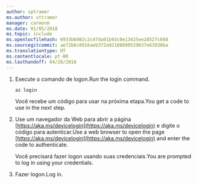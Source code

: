```yaml
---
author: sptramer
ms.author: sttramer
manager: carmonm
ms.date: 01/05/2018
ms.topic: include
ms.openlocfilehash: 6933b6982c2c47da01b93c0e13425ee28527c668
ms.sourcegitcommit: ae72b6c8916aeb372a92188090529037e63930ba
ms.translationtype: HT
ms.contentlocale: pt-BR
ms.lasthandoff: 04/28/2018
---
```

1. <span data-ttu-id="1d9be-101">Execute o comando de logon.</span><span class="sxs-lookup"><span data-stu-id="1d9be-101">Run the login command.</span></span>

    ```azurecli-interactive
    az login
    ```

   <span data-ttu-id="1d9be-102">Você recebe um código para usar na próxima etapa.</span><span class="sxs-lookup"><span data-stu-id="1d9be-102">You get a code to use in the next step.</span></span>

1. <span data-ttu-id="1d9be-103">Use um navegador da Web para abrir a página [https://aka.ms/devicelogin](https://aka.ms/devicelogin) e digite o código para autenticar.</span><span class="sxs-lookup"><span data-stu-id="1d9be-103">Use a web browser to open the page [https://aka.ms/devicelogin](https://aka.ms/devicelogin) and enter the code to authenticate.</span></span>

    <span data-ttu-id="1d9be-104">Você precisará fazer logon usando suas credenciais.</span><span class="sxs-lookup"><span data-stu-id="1d9be-104">You are prompted to log in using your credentials.</span></span>

1. <span data-ttu-id="1d9be-105">Fazer logon.</span><span class="sxs-lookup"><span data-stu-id="1d9be-105">Log in.</span></span>

